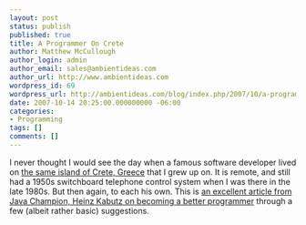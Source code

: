 ```yaml
---
layout: post
status: publish
published: true
title: A Programmer On Crete
author: Matthew McCullough
author_login: admin
author_email: sales@ambientideas.com
author_url: http://www.ambientideas.com
wordpress_id: 69
wordpress_url: http://ambientideas.com/blog/index.php/2007/10/a-programmer-on-crete/
date: 2007-10-14 20:25:00.000000000 -06:00
categories:
- Programming
tags: []
comments: []
---
```

I never thought I would see the day when a famous software developer lived on <a href="http://en.wikipedia.org/wiki/Crete">the same island of Crete, Greece</a> that I grew up on.  It is remote, and still had a 1950s switchboard telephone control system when I was there in the late 1980s.  But then again, to each his own.  This is <a href="http://java.sun.com/developer/technicalArticles/Interviews/community/kabutz_qa.html">an excellent article from Java Champion, Heinz Kabutz on becoming a better programmer</a> through a few (albeit rather basic) suggestions.
